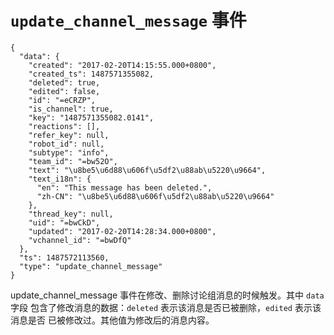 # `update_channel_message` 事件

```
{
  "data": {
    "created": "2017-02-20T14:15:55.000+0800",
    "created_ts": 1487571355082,
    "deleted": true,
    "edited": false,
    "id": "=eCRZP",
    "is_channel": true,
    "key": "1487571355082.0141",
    "reactions": [],
    "refer_key": null,
    "robot_id": null,
    "subtype": "info",
    "team_id": "=bw52O",
    "text": "\u8be5\u6d88\u606f\u5df2\u88ab\u5220\u9664",
    "text_i18n": {
      "en": "This message has been deleted.",
      "zh-CN": "\u8be5\u6d88\u606f\u5df2\u88ab\u5220\u9664"
    },
    "thread_key": null,
    "uid": "=bwCkD",
    "updated": "2017-02-20T14:28:34.000+0800",
    "vchannel_id": "=bwDfQ"
  },
  "ts": 1487572113560,
  "type": "update_channel_message"
}
```

update_channel_message 事件在修改、删除讨论组消息的时候触发。其中 `data` 字段
包含了修改消息的数据：`deleted` 表示该消息是否已被删除，`edited` 表示该消息是否
已被修改过。其他值为修改后的消息内容。
